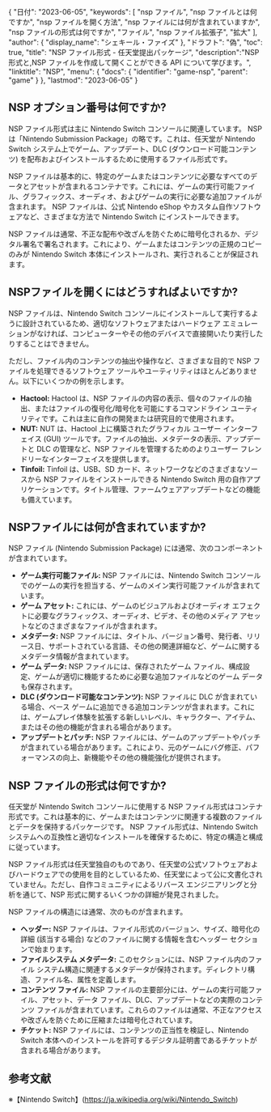 {
"日付": "2023-06-05",
  "keywords": [
"nsp ファイル",
"nsp ファイルとは何ですか",
"nsp ファイルを開く方法",
"nsp ファイルには何が含まれていますか",
"nsp ファイルの形式は何ですか",
"ファイル",
"nsp ファイル拡張子",
"拡大"
],
  "author": {
"display_name": "シェキール・ファイズ"
},
"ドラフト": "偽",
"toc": true,
"title": "NSP ファイル形式 - 任天堂提出パッケージ",
  "description":"NSP 形式と,NSP ファイルを作成して開くことができる API について学びます。",
"linktitle": "NSP",
  "menu": {
    "docs": {
      "identifier": "game-nsp",
"parent": "game"
}
},
"lastmod": "2023-06-05"
}

## NSP オプション番号は何ですか?

NSP ファイル形式は主に Nintendo Switch コンソールに関連しています。 NSPは「Nintendo Submission Package」の略です。これは、任天堂が Nintendo Switch システム上でゲーム、アップデート、DLC (ダウンロード可能コンテンツ) を配布およびインストールするために使用するファイル形式です。

NSP ファイルは基本的に、特定のゲームまたはコンテンツに必要なすべてのデータとアセットが含まれるコンテナです。これには、ゲームの実行可能ファイル、グラフィックス、オーディオ、およびゲームの実行に必要な追加ファイルが含まれます。 NSP ファイルは、公式 Nintendo eShop やカスタム自作ソフトウェアなど、さまざまな方法で Nintendo Switch にインストールできます。

NSP ファイルは通常、不正な配布や改ざんを防ぐために暗号化されるか、デジタル署名で署名されます。これにより、ゲームまたはコンテンツの正規のコピーのみが Nintendo Switch 本体にインストールされ、実行されることが保証されます。

## NSPファイルを開くにはどうすればよいですか?

NSP ファイルは、Nintendo Switch コンソールにインストールして実行するように設計されているため、適切なソフトウェアまたはハードウェア エミュレーションがなければ、コンピューターやその他のデバイスで直接開いたり実行したりすることはできません。

ただし、ファイル内のコンテンツの抽出や操作など、さまざまな目的で NSP ファイルを処理できるソフトウェア ツールやユーティリティはほとんどありません。以下にいくつかの例を示します。

- **Hactool:** Hactool は、NSP ファイルの内容の表示、個々のファイルの抽出、またはファイルの復号化/暗号化を可能にするコマンドライン ユーティリティです。これは主に自作の開発または研究目的で使用されます。
- **NUT:** NUT は、Hactool 上に構築されたグラフィカル ユーザー インターフェイス (GUI) ツールです。ファイルの抽出、メタデータの表示、アップデートと DLC の管理など、NSP ファイルを管理するためのよりユーザー フレンドリーなインターフェイスを提供します。
- **Tinfoil:** Tinfoil は、USB、SD カード、ネットワークなどのさまざまなソースから NSP ファイルをインストールできる Nintendo Switch 用の自作アプリケーションです。タイトル管理、ファームウェアアップデートなどの機能も備えています。

## NSPファイルには何が含まれていますか?

NSP ファイル (Nintendo Submission Package) には通常、次のコンポーネントが含まれています。

- **ゲーム実行可能ファイル:** NSP ファイルには、Nintendo Switch コンソールでのゲームの実行を担当する、ゲームのメイン実行可能ファイルが含まれています。
- **ゲーム アセット:** これには、ゲームのビジュアルおよびオーディオ エフェクトに必要なグラフィックス、オーディオ、ビデオ、その他のメディア アセットなどのさまざまなファイルが含まれます。
- **メタデータ:** NSP ファイルには、タイトル、バージョン番号、発行者、リリース日、サポートされている言語、その他の関連詳細など、ゲームに関するメタデータ情報が含まれています。
- **ゲーム データ:** NSP ファイルには、保存されたゲーム ファイル、構成設定、ゲームが適切に機能するために必要な追加ファイルなどのゲーム データも保存されます。
- **DLC (ダウンロード可能なコンテンツ):** NSP ファイルに DLC が含まれている場合、ベース ゲームに追加できる追加コンテンツが含まれます。これには、ゲームプレイ体験を拡張する新しいレベル、キャラクター、アイテム、またはその他の機能が含まれる場合があります。
- **アップデートとパッチ:** NSP ファイルには、ゲームのアップデートやパッチが含まれている場合があります。これにより、元のゲームにバグ修正、パフォーマンスの向上、新機能やその他の機能強化が提供されます。

## NSP ファイルの形式は何ですか?

任天堂が Nintendo Switch コンソールに使用する NSP ファイル形式はコンテナ形式です。これは基本的に、ゲームまたはコンテンツに関連する複数のファイルとデータを保持するパッケージです。 NSP ファイル形式は、Nintendo Switch システムへの互換性と適切なインストールを確保するために、特定の構造と構成に従っています。

NSP ファイル形式は任天堂独自のものであり、任天堂の公式ソフトウェアおよびハードウェアでの使用を目的としているため、任天堂によって公に文書化されていません。ただし、自作コミュニティによるリバース エンジニアリングと分析を通じて、NSP 形式に関するいくつかの詳細が発見されました。

NSP ファイルの構造には通常、次のものが含まれます。

- **ヘッダー:** NSP ファイルは、ファイル形式のバージョン、サイズ、暗号化の詳細 (該当する場合) などのファイルに関する情報を含むヘッダー セクションで始まります。
- **ファイルシステム メタデータ:** このセクションには、NSP ファイル内のファイル システム構造に関連するメタデータが保持されます。ディレクトリ構造、ファイル名、属性を定義します。
- **コンテンツ ファイル:** NSP ファイルの主要部分には、ゲームの実行可能ファイル、アセット、データ ファイル、DLC、アップデートなどの実際のコンテンツ ファイルが含まれています。これらのファイルは通常、不正なアクセスや改ざんを防ぐために圧縮または暗号化されています。
- **チケット:** NSP ファイルには、コンテンツの正当性を検証し、Nintendo Switch 本体へのインストールを許可するデジタル証明書であるチケットが含まれる場合があります。

## 参考文献
※【Nintendo Switch】(https://ja.wikipedia.org/wiki/Nintendo_Switch)

